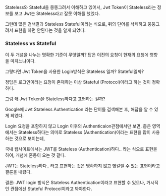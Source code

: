 Stateless와 Stateful을 뭉뚱그려서 이해하고 있어서, Jwt Token이 Stateless라는 정보를 보고 Jwt는 Stateless라고 잘못 이해를 했었다.

그런데 많은 검색결과 Stateless Stateful이라는 식으로, 뒤의 단어를 삭제하고 뭉뚱그려서 표현을 하면 안된다는 것을 알게 되었다.

### Stateless vs Stateful

이 두 개념을 나누는 명확한 기준이 무엇일까? 
답은 이전의 요청이 현재의 요청에 영향을 미치느냐이다. 

그렇다면 Jwt Token을 사용한 Login방식은 Stateless 일까? Stateful일까?

정답은 로그인이라는 요청이 존재하는 이상 Stateful (Protocol)이라고 하는 것이 정확하다.

그럼 왜 Jwt Token을 Stateless하다고 표현하는 걸까?

Google에 Jwt Stateless Authentication 라는 단어를 검색해본 후, 해답을 알 수 있게 되었다.

Login 요청을 포함하지 않고 Login 이후의 Authenticaion관점에서만 보면, 좁은 영역에서는 Stateless하다는 의미로 Stateless (Authentication)이라는 표현을 많이 사용하는 것으로 보이는데,

국내 웹사이트에서는 JWT를 Stateless (Authentication)하다.. 라는 식으로 표현을 하여,
개념에 혼동이 오는 것 같다. 

JWT는 Stateless하다.. 라고 표현하는 것은 명확하지 않고 헷갈릴 수 있는 표현이라고 결론을 내렸다. 

결론: JWT login 방식은 Stateless Authentication이라고 표현할 수 있으나, 거시적인 관점에선 Stateful Protocol이라고 봐야한다.

